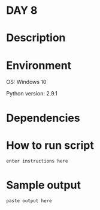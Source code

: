 
# DAY 8

# Description

# Environment
OS: Windows 10

Python version: 2.9.1

# Dependencies

# How to run script
```
enter instructions here
```

# Sample output
```
paste output here
```
